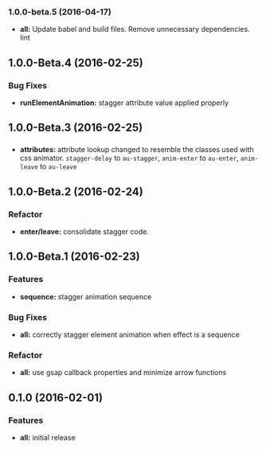 ### 1.0.0-beta.5 (2016-04-17)

* **all:** Update babel and build files. Remove unnecessary dependencies. lint


## 1.0.0-Beta.4 (2016-02-25)

### Bug Fixes

* **runElementAnimation:** stagger attribute value applied properly 

## 1.0.0-Beta.3 (2016-02-25)

### 
* **attributes:** attribute lookup changed to resemble the classes used with css animator. `stagger-delay` to `au-stagger`, `anim-enter` to `au-enter`, `anim-leave` to `au-leave`

## 1.0.0-Beta.2 (2016-02-24)

### Refactor
* **enter/leave:** consolidate stagger code. 

## 1.0.0-Beta.1 (2016-02-23)

### Features
* **sequence:** stagger animation sequence

### Bug Fixes
* **all:** correctly stagger element animation when effect is a sequence

### Refactor
* **all:** use gsap callback properties and minimize arrow functions

## 0.1.0 (2016-02-01)

### Features
* **all:** initial release
